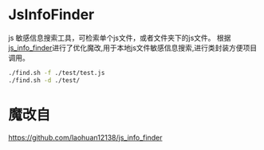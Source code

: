 # JsInfoFinder

js 敏感信息搜索工具，可检索单个js文件，或者文件夹下的js文件。
根据[js_info_finder](https://github.com/laohuan12138/js_info_finder)进行了优化魔改,用于本地js文件敏感信息搜索,进行类封装方便项目调用。

```sh
./find.sh -f ./test/test.js
./find.sh -d ./test/
```


# 魔改自

https://github.com/laohuan12138/js_info_finder
